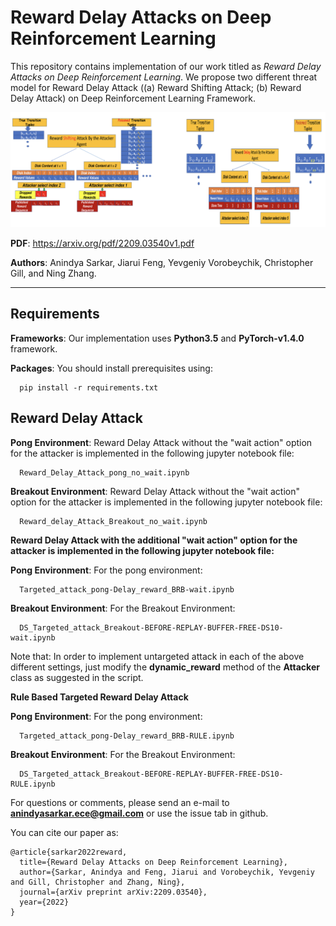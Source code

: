 # Reward Delay Attacks on Deep Reinforcement Learning


This repository contains implementation of our work titled as _Reward Delay Attacks on Deep Reinforcement Learning_. We propose two different threat model for Reward Delay Attack ((a) Reward Shifting Attack; (b) Reward Delay Attack) on Deep Reinforcement Learning Framework.

<img src="./figures/framework.png" alt="WAMI_Positives" style="width: 200p;"/>

**PDF**: https://arxiv.org/pdf/2209.03540v1.pdf

**Authors**: Anindya Sarkar, Jiarui Feng, Yevgeniy Vorobeychik, Christopher Gill, and Ning Zhang.

-------------------------------------------------------------------------------------
## Requirements
**Frameworks**: Our implementation uses **Python3.5** and **PyTorch-v1.4.0** framework.

**Packages**: You should install prerequisites using:
```shell
  pip install -r requirements.txt
```

## Reward Delay Attack

**Pong Environment**: Reward Delay Attack without the "wait action" option for the attacker is implemented in the following jupyter notebook file:

```shell
  Reward_Delay_Attack_pong_no_wait.ipynb
```

**Breakout Environment**: Reward Delay Attack without the "wait action" option for the attacker is implemented in the following jupyter notebook file:

```shell
  Reward_delay_Attack_Breakout_no_wait.ipynb
```

**Reward Delay Attack with the additional "wait action" option for the attacker is implemented in the following jupyter notebook file:**

**Pong Environment**: For the pong environment:

```shell
  Targeted_attack_pong-Delay_reward_BRB-wait.ipynb
```
**Breakout Environment**: For the Breakout Environment:

```shell
  DS_Targeted_attack_Breakout-BEFORE-REPLAY-BUFFER-FREE-DS10-wait.ipynb
```
Note that: In order to implement untargeted attack in each of the above different settings, just modify the **__dynamic_reward__** method of the  **Attacker** class as suggested in the script.

**Rule Based Targeted Reward Delay Attack**

**Pong Environment**: For the pong environment:

```shell
  Targeted_attack_pong-Delay_reward_BRB-RULE.ipynb
```
**Breakout Environment**: For the Breakout Environment:

```shell
  DS_Targeted_attack_Breakout-BEFORE-REPLAY-BUFFER-FREE-DS10-RULE.ipynb
```

For questions or comments, please send an e-mail to **anindyasarkar.ece@gmail.com** or use the issue tab in github.

You can cite our paper as:
```
@article{sarkar2022reward,
  title={Reward Delay Attacks on Deep Reinforcement Learning},
  author={Sarkar, Anindya and Feng, Jiarui and Vorobeychik, Yevgeniy and Gill, Christopher and Zhang, Ning},
  journal={arXiv preprint arXiv:2209.03540},
  year={2022}
}
```
